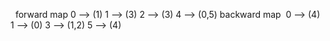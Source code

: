 ​
​
forward map
0 --> (1)
1 --> (3)
2 --> (3)
4 --> (0,5)
​
backward map
​
0 --> (4)
1 --> (0)
3 --> (1,2)
5 --> (4)
​
​